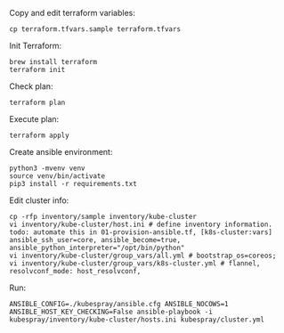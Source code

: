 Copy and edit terraform variables:

    cp terraform.tfvars.sample terraform.tfvars

Init Terraform:

    brew install terraform
    terraform init

Check plan:

    terraform plan

Execute plan:

    terraform apply

Create ansible environment:

    python3 -mvenv venv
    source venv/bin/activate
    pip3 install -r requirements.txt

Edit cluster info:

    cp -rfp inventory/sample inventory/kube-cluster
    vi inventory/kube-cluster/host.ini # define inventory information. todo: automate this in 01-provision-ansible.tf, [k8s-cluster:vars] ansible_ssh_user=core, ansible_become=true, ansible_python_interpreter="/opt/bin/python"
    vi inventory/kube-cluster/group_vars/all.yml # bootstrap_os=coreos; 
    vi inventory/kube-cluster/group_vars/k8s-cluster.yml # flannel, resolvconf_mode: host_resolvconf, 

Run:

    ANSIBLE_CONFIG=./kubespray/ansible.cfg ANSIBLE_NOCOWS=1 ANSIBLE_HOST_KEY_CHECKING=False ansible-playbook -i kubespray/inventory/kube-cluster/hosts.ini kubespray/cluster.yml
